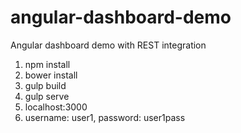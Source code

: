 # angular-dashboard-demo
Angular dashboard demo with REST integration

1. npm install
2. bower install
3. gulp build
4. gulp serve
5. localhost:3000
6. username: user1, password: user1pass
